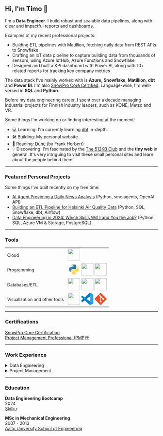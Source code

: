 ## Hi, I'm Timo 👋

I'm a **Data Engineer**. I build robust and scalable data pipelines, along with clear and impactful reports and dashboards.

Examples of my recent professional projects:

- Building ETL pipelines with Matillion, fetching daily data from REST APIs to Snowflake
- Crafting an IoT data pipeline to capture building data from thousands of sensors, using Azure IotHub, Azure Functions and Snowflake
- Designed and built a KPI dashboard with Power BI, along with 10+ related reports for tracking key company metrics

The data stack I've mainly worked with is **Azure**, **Snowflake**, **Matillion**, **dbt** and **Power BI**. I'm also <a href="https://achieve.snowflake.com/61c92134-8c76-4d7d-bed8-f45a362727a9#acc.TRGOcuDh" target="_blank">SnowPro Core Certified</a>. Language-wise, I'm well-versed in **SQL** and **Python**.

Before my data engineering career, I spent over a decade managing industrial projects for Finnish industry leaders, such as KONE, Metso and VR.

Some things I'm working on or finding interesting at the moment:

- 💻 Learning:  I'm currently learning [dbt](https://www.getdbt.com/) in-depth.
- 🛠️ Building: My personal website. 
- 📗 Reading: [Dune](https://en.wikipedia.org/wiki/Dune_(novel)) (by Frank Herbert)
- 💡 Discovering: I'm fascinated by the <a href="https://512kb.club/" target="_blank">The 512KB Club</a> and the **tiny web** in general. It's very intriguing to visit these small personal sites and learn about the people behind them.

---

### Featured Personal Projects

Some things I've built recently on my free time:

* <a href="https://github.com/timosarkka/ai-agent-news-summary" target=”_blank”>AI Agent Providing a Daily News Analysis</a> (Python, smolagents, OpenAI API)
* <a href="https://github.com/timosarkka/helsinki-air-quality" target="_blank">Building an ETL Pipeline for Helsinki Air Quality Data</a> (Python, SQL, Snowflake, dbt, Airflow)
* <a href="https://github.com/timosarkka/data-eng-skills" target="_blank">Data Engineering in 2024: Which Skills Will Land You the Job?</a> (Python, SQL, Azure VM & Storage, PostgreSQL)

---

### Tools

<table>
    <tr>
        <td>Cloud</td>
        <td>
            <a href="https://azure.microsoft.com" target=”_blank”><img src="https://upload.wikimedia.org/wikipedia/commons/f/fa/Microsoft_Azure.svg" width="40" height="40"></a>
        </td>   
    </tr>
    <tr>
        <td>Programming</td>
        <td>
            <a href="https://www.python.org/" target=”_blank”><img src="https://github.com/devicons/devicon/blob/v2.13.0/icons/python/python-original.svg" width="40" height="40"/></a>
            <a href="https://numpy.org/" target=”_blank”><img src="https://cdn.worldvectorlogo.com/logos/numpy-1.svg" width="40" height="40"/></a>
            <a href="https://pandas.pydata.org/" target=”_blank”><img src="https://upload.wikimedia.org/wikipedia/commons/thumb/2/22/Pandas_mark.svg/674px-Pandas_mark.svg.png" width="40" height="40"/></a>
        </td>
    </tr>
    <tr>
        <td>Databases/ETL</td>
        <td>
            <a href="https://www.snowflake.com/en/" target=”_blank”><img src="https://companieslogo.com/img/orig/SNOW-35164165.png?t=1720244494" width="40" height="40"/></a>
            <a href="https://www.matillion.com/matillion-etl" target=”_blank”><img src="https://cdn.prod.website-files.com/61ddd0b42c51f89b7de1e910/667f22f950cc4db776f23203_667ef82f0f02ee8d2f00c9a1_matillion-new.svg" width="40" height="40"/></a>
            <a href="https://www.getdbt.com/" target=”_blank”><img src="https://svgmix.com/uploads/a9ea0e-dbt-icon.svg" width="40" height="40"/></a>
        </td>
    </tr>
    <tr>
        <td>Visualization and other tools</td>
        <td>
            <a href="https://www.microsoft.com/en-us/power-platform/products/power-bi" target=”_blank”><img src="https://upload.wikimedia.org/wikipedia/commons/c/cf/New_Power_BI_Logo.svg" width="40" height="40"/></a>
            <a href="https://code.visualstudio.com/" target=”_blank”><img src="https://github.com/devicons/devicon/blob/v2.13.0/icons/vscode/vscode-original.svg" width="40" height="40"/></a>
            <a href="https://git-scm.com/" target=”_blank”><img src="https://github.com/devicons/devicon/blob/v2.13.0/icons/git/git-original.svg" width="40" height="40"/></a>
        </td>
    </tr>
</table>

---

### Certifications
[SnowPro Core Certification](https://achieve.snowflake.com/61c92134-8c76-4d7d-bed8-f45a362727a9#acc.TRGOcuDh)  
[Project Management Professional (PMP)®](https://www.credly.com/badges/09dace82-3b47-459e-bfbd-b292ae4cdefd/public_url)

---

### Work Experience

<details>
<summary>Data Engineering</summary></br>
    
<a href="https://www.are.fi/en/" target=”_blank”>**ARE**</a>\
*2024 - Present*\
*Data Engineer*

* Designing, building and maintaining data pipelines with Azure, Matillion ETL, and Snowflake.
* Maintaining the data platform and architecture.
* Developing Power BI semantic models, dashboards and reports.
* Documentation of data models, schemas, tables and views.

</details>

<details>
<summary>Project Management</summary></br>

<a href="https://www.vrfleetcare.com/en" target=”_blank”>**VR FleetCare**</a>  
*2023 - 2024*  
*Corporate Development Manager*  

* Led a company-wide profit improvement program 
* Managed key development projects, including spare capacity plans, depot network optimization, a standardized development project model, and ERP project office support.

<a href="https://www.metso.com/" target=”_blank”>**Metso**</a>  
*2021 - 2023*  
*Project Manager*  

* Managed hydrometallurgical equipment delivery projects valued at €1–5M from design to commissioning, overseeing 4–5 projects simultaneously.

<a href="https://www.kone.com/en/" target=”_blank”>**KONE**</a>  
*2017 - 2020*  
*Project Manager*  

* Delivered 50–60 ship elevators and escalators for passenger and cruise vessels with dedicated teams.
* Enhanced the business unit’s project tools and refined project management processes.

<a href="https://www.deltamarin.com/" target=”_blank”>**Deltamarin**</a>  
*2013 - 2017*  
*Project Engineer*

</details>

---

### Education

**Data Engineering Bootcamp**\
2024\
<a href="https://skillio.ai/" target=”_blank”>Skillio</a>

**MSc in Mechanical Engineering**\
2007 - 2013\
<a href="https://www.aalto.fi/en">Aalto University School of Engineering</a>
